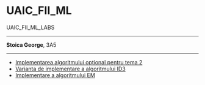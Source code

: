 # UAIC_FII_ML
UAIC_FII_ML_LABS

***

**Stoica George**, 3A5

***

- [Implementarea algoritmului optional pentru tema 2](https://github.com/ancestor-mithril/UAIC_FII_ML/tree/master/Lab/tema_2/script_p_34)
- [Varianta de implementare a algoritmului ID3](https://github.com/ancestor-mithril/UAIC_FII_ML/tree/master/Lab/tema_3/script_p_53)
- [Implementare a algoritmului EM](https://github.com/ancestor-mithril/UAIC_FII_ML/tree/master/Lab/tema_11/script_p_52_824)
